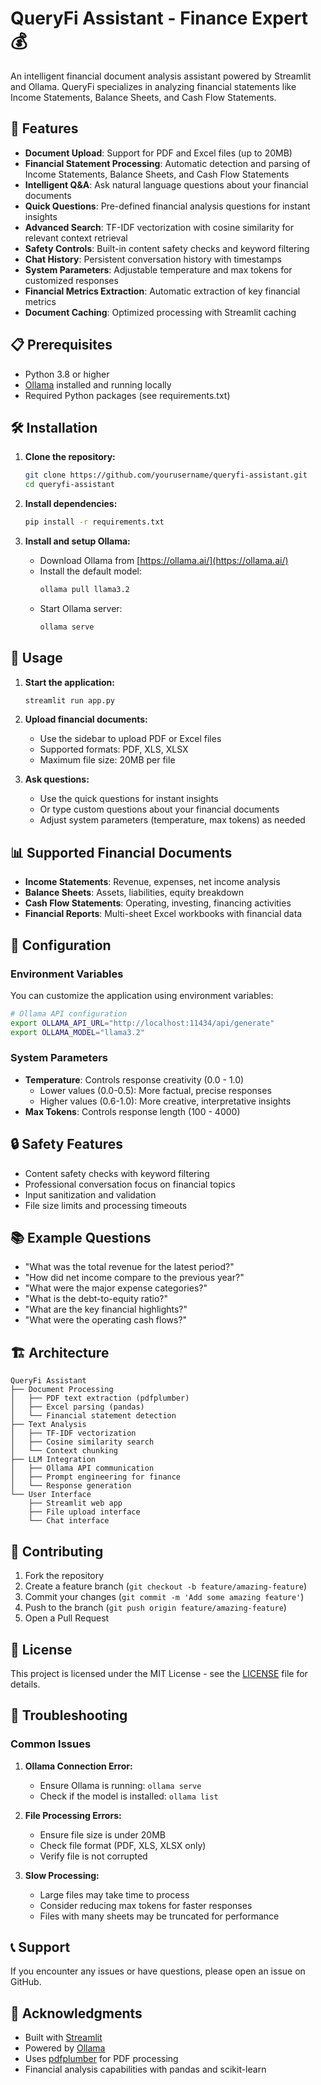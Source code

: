 # QueryFi Assistant - Finance Expert 💰

An intelligent financial document analysis assistant powered by Streamlit and Ollama. QueryFi specializes in analyzing financial statements like Income Statements, Balance Sheets, and Cash Flow Statements.

## 🚀 Features

- **Document Upload**: Support for PDF and Excel files (up to 20MB)
- **Financial Statement Processing**: Automatic detection and parsing of Income Statements, Balance Sheets, and Cash Flow Statements
- **Intelligent Q&A**: Ask natural language questions about your financial documents
- **Quick Questions**: Pre-defined financial analysis questions for instant insights
- **Advanced Search**: TF-IDF vectorization with cosine similarity for relevant context retrieval
- **Safety Controls**: Built-in content safety checks and keyword filtering
- **Chat History**: Persistent conversation history with timestamps
- **System Parameters**: Adjustable temperature and max tokens for customized responses
- **Financial Metrics Extraction**: Automatic extraction of key financial metrics
- **Document Caching**: Optimized processing with Streamlit caching

## 📋 Prerequisites

- Python 3.8 or higher
- [Ollama](https://ollama.ai/) installed and running locally
- Required Python packages (see requirements.txt)

## 🛠️ Installation

1. **Clone the repository:**
   ```bash
   git clone https://github.com/yourusername/queryfi-assistant.git
   cd queryfi-assistant
   ```

2. **Install dependencies:**
   ```bash
   pip install -r requirements.txt
   ```

3. **Install and setup Ollama:**
   - Download Ollama from [https://ollama.ai/](https://ollama.ai/)
   - Install the default model:
     ```bash
     ollama pull llama3.2
     ```
   - Start Ollama server:
     ```bash
     ollama serve
     ```

## 🚀 Usage

1. **Start the application:**
   ```bash
   streamlit run app.py
   ```

2. **Upload financial documents:**
   - Use the sidebar to upload PDF or Excel files
   - Supported formats: PDF, XLS, XLSX
   - Maximum file size: 20MB per file

3. **Ask questions:**
   - Use the quick questions for instant insights
   - Or type custom questions about your financial documents
   - Adjust system parameters (temperature, max tokens) as needed

## 📊 Supported Financial Documents

- **Income Statements**: Revenue, expenses, net income analysis
- **Balance Sheets**: Assets, liabilities, equity breakdown
- **Cash Flow Statements**: Operating, investing, financing activities
- **Financial Reports**: Multi-sheet Excel workbooks with financial data

## 🔧 Configuration

### Environment Variables

You can customize the application using environment variables:

```bash
# Ollama API configuration
export OLLAMA_API_URL="http://localhost:11434/api/generate"
export OLLAMA_MODEL="llama3.2"
```

### System Parameters

- **Temperature**: Controls response creativity (0.0 - 1.0)
  - Lower values (0.0-0.5): More factual, precise responses
  - Higher values (0.6-1.0): More creative, interpretative insights
- **Max Tokens**: Controls response length (100 - 4000)

## 🔒 Safety Features

- Content safety checks with keyword filtering
- Professional conversation focus on financial topics
- Input sanitization and validation
- File size limits and processing timeouts

## 📚 Example Questions

- "What was the total revenue for the latest period?"
- "How did net income compare to the previous year?"
- "What were the major expense categories?"
- "What is the debt-to-equity ratio?"
- "What are the key financial highlights?"
- "What were the operating cash flows?"

## 🏗️ Architecture

```
QueryFi Assistant
├── Document Processing
│   ├── PDF text extraction (pdfplumber)
│   ├── Excel parsing (pandas)
│   └── Financial statement detection
├── Text Analysis
│   ├── TF-IDF vectorization
│   ├── Cosine similarity search
│   └── Context chunking
├── LLM Integration
│   ├── Ollama API communication
│   ├── Prompt engineering for finance
│   └── Response generation
└── User Interface
    ├── Streamlit web app
    ├── File upload interface
    └── Chat interface
```

## 🤝 Contributing

1. Fork the repository
2. Create a feature branch (`git checkout -b feature/amazing-feature`)
3. Commit your changes (`git commit -m 'Add some amazing feature'`)
4. Push to the branch (`git push origin feature/amazing-feature`)
5. Open a Pull Request

## 📄 License

This project is licensed under the MIT License - see the [LICENSE](LICENSE) file for details.

## 🐛 Troubleshooting

### Common Issues

1. **Ollama Connection Error:**
   - Ensure Ollama is running: `ollama serve`
   - Check if the model is installed: `ollama list`

2. **File Processing Errors:**
   - Ensure file size is under 20MB
   - Check file format (PDF, XLS, XLSX only)
   - Verify file is not corrupted

3. **Slow Processing:**
   - Large files may take time to process
   - Consider reducing max tokens for faster responses
   - Files with many sheets may be truncated for performance

## 📞 Support

If you encounter any issues or have questions, please open an issue on GitHub.

## 🙏 Acknowledgments

- Built with [Streamlit](https://streamlit.io/)
- Powered by [Ollama](https://ollama.ai/)
- Uses [pdfplumber](https://github.com/jsvine/pdfplumber) for PDF processing
- Financial analysis capabilities with pandas and scikit-learn